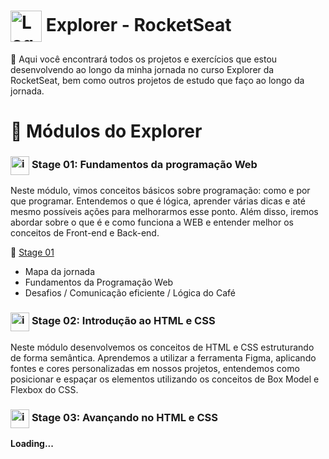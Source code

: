  # <img src="https://imgur.com/X4HdxWx.png"  width="50px" align="center" alt="Logo Explorer em formato de Hexagono Azul com detalhes azul claro"> Explorer - RocketSeat  

  📍 Aqui você encontrará todos os projetos e exercícios que estou desenvolvendo ao longo da minha jornada no curso Explorer da RocketSeat, bem como outros projetos de estudo que faço ao longo da jornada.

# :book: Módulos do Explorer

### <img src="https://imgur.com/VhTBbHg.png" alt="imagem de um notebook" align="center" width="30px"> **Stage 01: Fundamentos da programação Web**
  Neste módulo, vimos conceitos básicos sobre programação: como e por que programar. Entendemos o que é lógica, aprender várias dicas e até mesmo possíveis ações para melhorarmos esse ponto.
  Além disso, iremos abordar sobre o que é e como funciona a WEB e entender melhor os conceitos de Front-end e Back-end.

  🔗 [Stage 01](https://github.com/RodrigoLuigi/Explorer---RocketSeat/tree/master/Nivel%201%20-%20Fundamentos%20Programa%C3%A7%C3%A3o%20Web)
  * Mapa da jornada
  * Fundamentos da Programação Web
  * Desafios / Comunicação eficiente / Lógica do Café


### <img src="https://imgur.com/VhTBbHg.png" alt="imagem de um notebook" align="center" width="30px"> **Stage 02: Introdução ao HTML e CSS**
  Neste módulo desenvolvemos os conceitos de HTML e CSS estruturando de forma semântica. Aprendemos a utilizar a ferramenta Figma, aplicando fontes e cores personalizadas em nossos projetos, entendemos como posicionar e espaçar os elementos utilizando os conceitos de Box Model e Flexbox do CSS.

### <img src="https://imgur.com/VhTBbHg.png" alt="imagem de um notebook" align="center" width="30px"> **Stage 03: Avançando no HTML e CSS**

 **Loading...**
